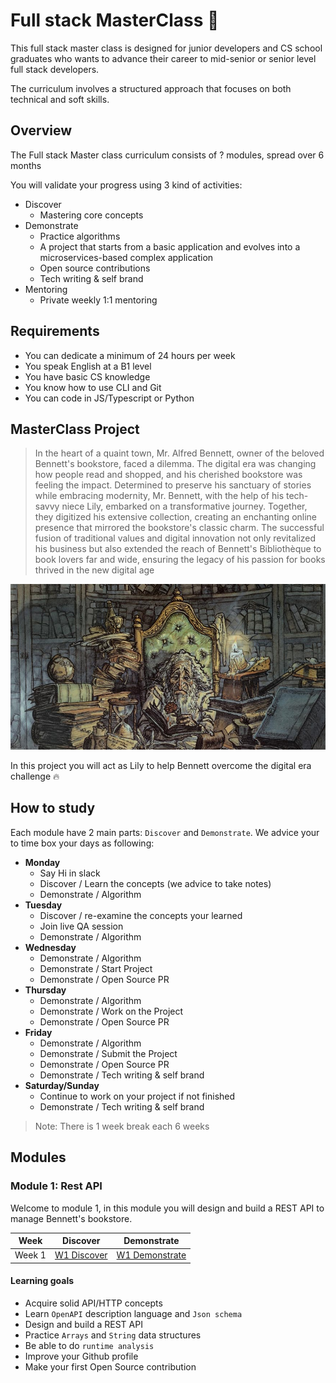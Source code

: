 # Full stack MasterClass 🚀


This full stack master class is designed for junior developers and CS school graduates who wants to advance their career to mid-senior or senior level full stack developers.

The curriculum involves a structured approach that focuses on both technical and soft skills.


## Overview 

The Full stack Master class curriculum consists of ? modules, spread over 6 months

You will validate your progress using 3 kind of activities:

- Discover
    - Mastering core concepts
- Demonstrate
    - Practice algorithms
    - A project that starts from a basic application and evolves into a microservices-based complex application
    - Open source contributions
    - Tech writing & self brand
- Mentoring
    - Private weekly 1:1 mentoring


## Requirements

- You can dedicate a minimum of 24 hours per week
- You speak English at a B1 level
- You have basic CS knowledge
- You know how to use CLI and Git
- You can code in JS/Typescript or Python

## MasterClass Project

> In the heart of a quaint town, Mr. Alfred Bennett, owner of the beloved Bennett's bookstore, faced a dilemma. The digital era was changing how people read and shopped, and his cherished bookstore was feeling the impact. Determined to preserve his sanctuary of stories while embracing modernity, Mr. Bennett, with the help of his tech-savvy niece Lily, embarked on a transformative journey. Together, they digitized his extensive collection, creating an enchanting online presence that mirrored the bookstore's classic charm. The successful fusion of traditional values and digital innovation not only revitalized his business but also extended the reach of Bennett's Bibliothèque to book lovers far and wide, ensuring the legacy of his passion for books thrived in the new digital age


![](./library.jpeg)

In this project you will act as Lily to help Bennett overcome the digital era challenge 🔥

## How to study

Each module have 2 main parts: `Discover` and `Demonstrate`. We advice your to time box your days as following: 

- **Monday**
    - Say Hi in slack
    - Discover / Learn the concepts (we advice to take notes)
    - Demonstrate / Algorithm
- **Tuesday**
    - Discover / re-examine the concepts your learned
    - Join live QA session
    - Demonstrate / Algorithm
- **Wednesday**
    - Demonstrate / Algorithm
    - Demonstrate / Start Project
    - Demonstrate / Open Source PR
- **Thursday**
    - Demonstrate / Algorithm
    - Demonstrate / Work on the Project
    - Demonstrate / Open Source PR
- **Friday**
    - Demonstrate / Algorithm
    - Demonstrate / Submit the Project
    - Demonstrate / Open Source PR
    - Demonstrate / Tech writing & self brand
- **Saturday/Sunday**
    - Continue to work on your project if not finished
    - Demonstrate / Tech writing & self brand

> Note: There is 1 week break each 6 weeks

## Modules 

### Module 1: Rest API

Welcome to module 1, in this module you will design and build a REST API to manage Bennett's bookstore.


| Week    | Discover | Demonstrate | 
| -------- | ------- | ----------- |
| Week 1  | [W1 Discover](./modules/week-1/discover.md)   | [W1 Demonstrate](./modules/week-2/demonstrate.md) |

#### Learning goals

- Acquire solid API/HTTP concepts
- Learn `OpenAPI` description language and `Json schema`
- Design and build a REST API
- Practice `Arrays` and `String` data structures
- Be able to do `runtime analysis`
- Improve your Github profile
- Make your first Open Source contribution


